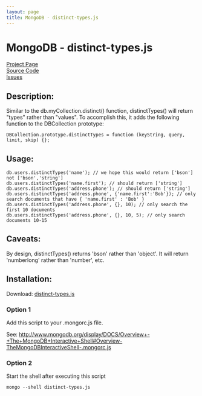```yaml
---
layout: page
title: MongoDB - distinct-types.js
---
```

# MongoDB - distinct-types.js #

[Project Page](http://skratchdot.github.com/mongodb-distinct-types/)  
[Source Code](https://github.com/skratchdot/mongodb-distinct-types/)  
[Issues](https://github.com/skratchdot/mongodb-distinct-types/issues/)  

## Description: ##

Similar to the db.myCollection.distinct() function, distinctTypes() will return
"types" rather than "values".  To accomplish this, it adds the following
function to the DBCollection prototype:  

    DBCollection.prototype.distinctTypes = function (keyString, query, limit, skip) {};

## Usage: ##

    db.users.distinctTypes('name'); // we hope this would return ['bson'] not ['bson','string']
    db.users.distinctTypes('name.first'); // should return ['string']
    db.users.distinctTypes('address.phone'); // should return ['string']
    db.users.distinctTypes('address.phone', {'name.first':'Bob'}); // only search documents that have { 'name.first' : 'Bob' }
    db.users.distinctTypes('address.phone', {}, 10); // only search the first 10 documents
    db.users.distinctTypes('address.phone', {}, 10, 5); // only search documents 10-15

## Caveats: ##

By design, distinctTypes() returns 'bson' rather than 'object'.
It will return 'numberlong' rather than 'number', etc.

## Installation: ##

Download: [distinct-types.js](https://github.com/skratchdot/mongodb-distinct-types/raw/master/distinct-types.js)

### Option 1 ###

Add this script to your .mongorc.js file.  

See: http://www.mongodb.org/display/DOCS/Overview+-+The+MongoDB+Interactive+Shell#Overview-TheMongoDBInteractiveShell-.mongorc.js

### Option 2 ###

Start the shell after executing this script  

    mongo --shell distinct-types.js
